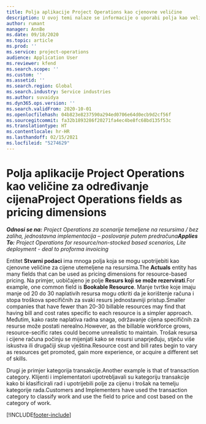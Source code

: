 ```yaml
---
title: Polja aplikacije Project Operations kao cjenovne veličine
description: U ovoj temi nalaze se informacije o uporabi polja kao veličinama za određivanje cijena u aplikaciji Dynamics 365 Project Operations.
author: rumant
manager: AnnBe
ms.date: 09/18/2020
ms.topic: article
ms.prod: ''
ms.service: project-operations
audience: Application User
ms.reviewer: kfend
ms.search.scope: ''
ms.custom: ''
ms.assetid: ''
ms.search.region: Global
ms.search.industry: Service industries
ms.author: suvaidya
ms.dyn365.ops.version: ''
ms.search.validFrom: 2020-10-01
ms.openlocfilehash: 04b823e8237590a294ed0706e64d0ecb9d2cf56f
ms.sourcegitcommit: fa32b1893286f20271fa4ec4be8fc68bd135f53c
ms.translationtype: HT
ms.contentlocale: hr-HR
ms.lasthandoff: 02/15/2021
ms.locfileid: "5274629"
---
```

# <a name="project-operations-fields-as-pricing-dimensions"></a><span data-ttu-id="2256a-103">Polja aplikacije Project Operations kao veličine za određivanje cijena</span><span class="sxs-lookup"><span data-stu-id="2256a-103">Project Operations fields as pricing dimensions</span></span>

<span data-ttu-id="2256a-104">_**Odnosi se na:** Project Operations za scenarije temeljene na resursima / bez zaliha, jednostavna implementacija – poslovanje putem predračuna_</span><span class="sxs-lookup"><span data-stu-id="2256a-104">_**Applies To:** Project Operations for resource/non-stocked based scenarios, Lite deployment - deal to proforma invoicing_</span></span>

<span data-ttu-id="2256a-105">Entitet **Stvarni podaci** ima mnoga polja koja se mogu upotrijebiti kao cjenovne veličine za cijene utemeljene na resursima.</span><span class="sxs-lookup"><span data-stu-id="2256a-105">The **Actuals** entity has many fields that can be used as pricing dimensions for resource-based pricing.</span></span> <span data-ttu-id="2256a-106">Na primjer, uobičajeno je polje **Resurs koji se može rezervirati**.</span><span class="sxs-lookup"><span data-stu-id="2256a-106">For example, one common field is **Bookable Resource**.</span></span> <span data-ttu-id="2256a-107">Manje tvrtke koje imaju manje od 20 do 30 naplativih resursa mogu otkriti da je korištenje računa i stopa troškova specifičnih za svaki resurs jednostavniji pristup.</span><span class="sxs-lookup"><span data-stu-id="2256a-107">Smaller companies that have fewer than 20-30 billable resources may find that having bill and cost rates specific to each resource is a simpler approach.</span></span> <span data-ttu-id="2256a-108">Međutim, kako raste naplativa radna snaga, održavanje cijena specifičnih za resurse može postati nerealno.</span><span class="sxs-lookup"><span data-stu-id="2256a-108">However, as the billable workforce grows, resource-secific rates could become unrealistic to maintain.</span></span> <span data-ttu-id="2256a-109">Trošak resursa i cijene računa počinju se mijenjati kako se resursi unaprjeđuju, stječu više iskustva ili drugačiji skup vještina.</span><span class="sxs-lookup"><span data-stu-id="2256a-109">Resource cost and bill rates begin to vary as resources get promoted, gain more experience, or acquire a different set of skills.</span></span> 

<span data-ttu-id="2256a-110">Drugi je primjer kategorija transakcije.</span><span class="sxs-lookup"><span data-stu-id="2256a-110">Another example is that of transaction category.</span></span> <span data-ttu-id="2256a-111">Klijenti i implementatori upotrebljavali su kategoriju transakcije kako bi klasificirali rad i upotrijebili polje za cijenu i trošak na temelju kategorije rada.</span><span class="sxs-lookup"><span data-stu-id="2256a-111">Customers and Implementers have used the transaction category to classify work and use the field to price and cost based on the category of work.</span></span>


[!INCLUDE[footer-include](../includes/footer-banner.md)]